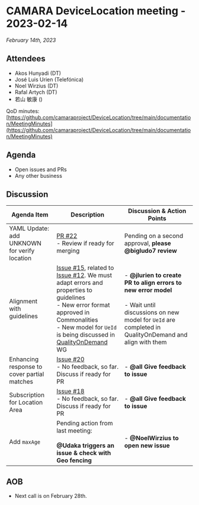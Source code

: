 # CAMARA DeviceLocation meeting - 2023-02-14

*February 14th, 2023*

## Attendees

* Akos Hunyadi (DT)
* José Luis Urien (Telefónica)
* Noel Wirzius (DT)
* Rafal Artych (DT)
* 若山 敏康 ()



QoD minutes: [https://github.com/camaraproject/DeviceLocation/tree/main/documentation/MeetingMinutes](https://github.com/camaraproject/DeviceLocation/tree/main/documentation/MeetingMinutes)

## Agenda

* Open issues and PRs
* Any other business

## Discussion

| Agenda Item | Description | Discussion & Action Points |
| ----------- | ----------- | ------------ |
| YAML Update: add UNKNOWN for verify location | [PR #22](https://github.com/camaraproject/DeviceLocation/pull/22)<br>- Review if ready for merging | Pending on a second approval, **please @bigludo7 review**  |
| Alignment with guidelines | [Issue #15](https://github.com/camaraproject/DeviceLocation/issues/15), related to [Issue #12](https://github.com/camaraproject/DeviceLocation/issues/12). We must adapt errors and properties to guidelines<br> - New error format approved in Commonalities<br> - New model for `UeId` is being discussed in [QualityOnDemand](https://github.com/camaraproject/QualityOnDemand) WG   | - **@jlurien to create PR to align errors to new error model**<br><br>- Wait until discussions on new model for `UeId` are completed in QualityOnDemand and align with them |
| Enhancing response to cover partial matches | [Issue #20](https://github.com/camaraproject/DeviceLocation/issues/20)<br> - No feedback, so far. Discuss if ready for PR | - **@all Give feedback to issue** |
| Subscription for Location Area | [Issue #18](https://github.com/camaraproject/DeviceLocation/issues/18)<br> - No feedback, so far. Discuss if ready for PR  | - **@all Give feedback to issue** |
| Add `maxAge` | Pending action from last meeting:<br><br>**@Udaka triggers an issue & check with Geo fencing** | - **@NoelWirzius to open new issue** |


## AOB

* Next call is on February 28th.